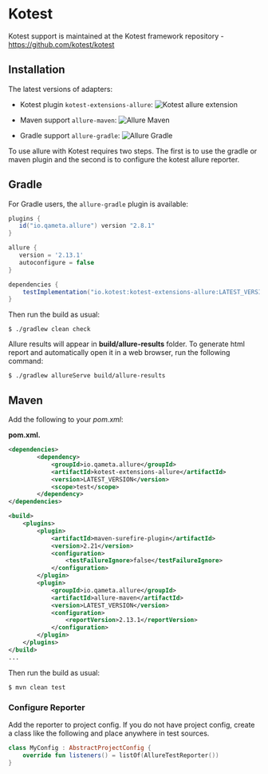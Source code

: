 # Kotest

Kotest support is maintained at the Kotest framework repository - https://github.com/kotest/kotest

## Installation

The latest versions of adapters:

- Kotest plugin `kotest-extensions-allure`:
![Kotest allure extension](https://img.shields.io/maven-central/v/io.kotest/kotest-extensions-allure.svg)

- Maven support `allure-maven`:
![Allure Maven](https://img.shields.io/maven-central/v/io.qameta.allure/allure-maven.svg)

- Gradle support `allure-gradle`:
![Allure Gradle](https://img.shields.io/bintray/v/qameta/maven/allure-gradle.svg?style=flat)

To use allure with Kotest requires two steps. The first is to use the gradle or maven plugin and the second is to configure the kotest allure reporter.



## Gradle

For Gradle users, the `allure-gradle` plugin is available:

```groovy
plugins {
   id("io.qameta.allure") version "2.8.1"
}

allure {
   version = '2.13.1'
   autoconfigure = false
}

dependencies {
    testImplementation("io.kotest:kotest-extensions-allure:LATEST_VERSION")
}
```

Then run the build as usual:

    $ ./gradlew clean check


Allure results will appear in **build/allure-results** folder. To generate html report and automatically open it in a web browser, run the following command:

    $ ./gradlew allureServe build/allure-results


## Maven

Add the following to your *pom.xml*:

**pom.xml.**

```xml
<dependencies>
        <dependency>
            <groupId>io.qameta.allure</groupId>
            <artifactId>kotest-extensions-allure</artifactId>
            <version>LATEST_VERSION</version>
            <scope>test</scope>
        </dependency>
</dependencies>

<build>
    <plugins>
        <plugin>
            <artifactId>maven-surefire-plugin</artifactId>
            <version>2.21</version>
            <configuration>
                <testFailureIgnore>false</testFailureIgnore>
            </configuration>
        </plugin>
        <plugin>
            <groupId>io.qameta.allure</groupId>
            <artifactId>allure-maven</artifactId>
            <version>LATEST_VERSION</version>
            <configuration>
                <reportVersion>2.13.1</reportVersion>
            </configuration>
        </plugin>
    </plugins>
</build>
...
```

Then run the build as usual:

    $ mvn clean test


### Configure Reporter

Add the reporter to project config. If you do not have project config, create a class like the following and
place anywhere in test sources.

```kotlin
class MyConfig : AbstractProjectConfig {
    override fun listeners() = listOf(AllureTestReporter())
}
```
